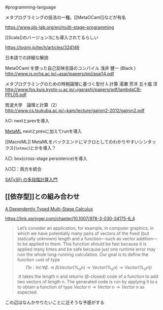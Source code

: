  #programming-language 

メタプログラミングの技法の一種。[[MetaOCaml]]などが有名

https://www.pls-lab.org/en/multi-stage-programming

[[Scala]]のバージョン3にも導入されてるらしい

https://logmi.jp/tech/articles/324146

日本語での詳細な解説

MetaOCaml を使った自己反映言語のコンパイル 浅井 健一  (Black )
http://www.is.ocha.ac.jp/~asai/jpapers/ppl/asai14.pdf

メタプログラミングのための時相論理に基づく型付 λ 計算 湯瀬 芳洋 五十嵐 淳
http://www.fos.kuis.kyoto-u.ac.jp/~igarashi/papers/pdf/lambdaCB-PPL05.pdf

筑波大学　論理と計算（2）
http://www.cs.tsukuba.ac.jp/~kam/lecture/gairon2-2012/gairon2.pdf

λ○: nextとprevを導入

[MetaML](https://www.sciencedirect.com/science/article/pii/S0304397500000530) nextとprevに加えてrunを導入

[[MacroML]] MetaMLをバックエンドにマクロとしてのわかりやすいシンタックス(`letmac`)とかを導入？

λ□: box(cross-stage persistence)を導入

λ○□：両方を統合


[SATySFi の多段階計算入門](https://sankantsu.hatenablog.com/entry/2022/08/19/215024)

## [[依存型]]との組み合わせ

[A Dependently Typed Multi-Stage Calculus](https://arxiv.org/abs/1908.02035)

https://link.springer.com/chapter/10.1007/978-3-030-34175-6_4

> Let’s consider an application, for example, in computer graphics, in which we have potentially many pairs of vectors of the fixed (but statically unknown) length and a function—such as vector addition—to be applied to them. 
> This function should be fast because it is applied many times and be safe because just one runtime error may ruin the whole long-running calculation. 
> Our goal is to define the function `vadd` of type $$Πn : Int.∀β.⊲β(Vector (\%_αn) → Vector (\%_αn) → Vector (\%_αn))$$
> .It takes the length n and returns (β-closed) code of a function to add two vectors of length n. The generated code is run by applying it to ε to obtain a function of type $Vector\; n → Vector\; n → Vector\; n$ as expected.

この辺はなんかやりたいことに近そうな予感がする